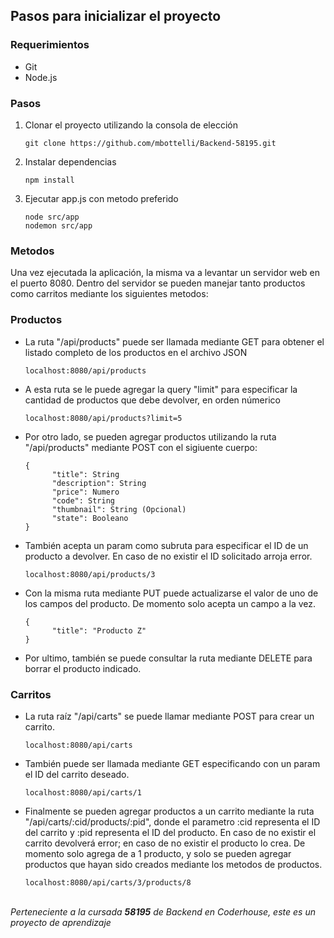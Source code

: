 ## Pasos para inicializar el proyecto

### Requerimientos

- Git
- Node.js

### Pasos

1.  Clonar el proyecto utilizando la consola de elección

        git clone https://github.com/mbottelli/Backend-58195.git

2.  Instalar dependencias

        npm install

3.  Ejecutar app.js con metodo preferido

        node src/app
        nodemon src/app

### Metodos

Una vez ejecutada la aplicación, la misma va a levantar un servidor web en el puerto 8080. Dentro del servidor se pueden manejar tanto productos como carritos mediante los siguientes metodos:

### Productos

- La ruta "/api/products" puede ser llamada mediante GET para obtener el listado completo de los productos en el archivo JSON

      localhost:8080/api/products

- A esta ruta se le puede agregar la query "limit" para especificar la cantidad de productos que debe devolver, en orden númerico

      localhost:8080/api/products?limit=5

- Por otro lado, se pueden agregar productos utilizando la ruta "/api/products" mediante POST con el sigiuente cuerpo:

      {
            "title": String
            "description": String
            "price": Numero
            "code": String
            "thumbnail": String (Opcional)
            "state": Booleano
      }

- También acepta un param como subruta para especificar el ID de un producto a devolver. En caso de no existir el ID solicitado arroja error.

      localhost:8080/api/products/3

- Con la misma ruta mediante PUT puede actualizarse el valor de uno de los campos del producto. De momento solo acepta un campo a la vez.

      {
            "title": "Producto Z"
      }

- Por ultimo, también se puede consultar la ruta mediante DELETE para borrar el producto indicado.

### Carritos

- La ruta raíz "/api/carts" se puede llamar mediante POST para crear un carrito.

      localhost:8080/api/carts

- También puede ser llamada mediante GET especificando con un param el ID del carrito deseado.

      localhost:8080/api/carts/1

- Finalmente se pueden agregar productos a un carrito mediante la ruta "/api/carts/:cid/products/:pid", donde el parametro :cid representa el ID del carrito y :pid representa el ID del producto. En caso de no existir el carrito devolverá error; en caso de no existir el producto lo crea. De momento solo agrega de a 1 producto, y solo se pueden agregar productos que hayan sido creados mediante los metodos de productos.

      localhost:8080/api/carts/3/products/8

\
_Perteneciente a la cursada **58195** de Backend en Coderhouse, este es un proyecto de aprendizaje_
